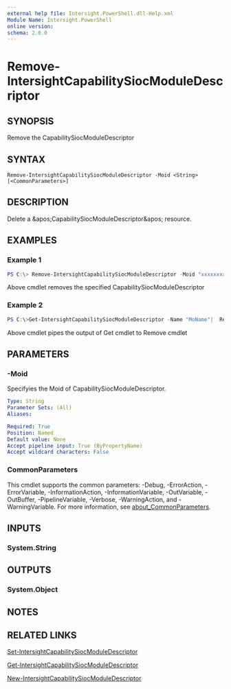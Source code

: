 ```yaml
---
external help file: Intersight.PowerShell.dll-Help.xml
Module Name: Intersight.PowerShell
online version:
schema: 2.0.0
---
```


# Remove-IntersightCapabilitySiocModuleDescriptor

## SYNOPSIS
Remove the CapabilitySiocModuleDescriptor

## SYNTAX

```
Remove-IntersightCapabilitySiocModuleDescriptor -Moid <String> [<CommonParameters>]
```

## DESCRIPTION
Delete a &amp;apos;CapabilitySiocModuleDescriptor&amp;apos; resource.

## EXAMPLES

### Example 1
```powershell
PS C:\> Remove-IntersightCapabilitySiocModuleDescriptor -Moid "xxxxxxxxxxxxxxxxxxxxxxxxxxx"
```
Above cmdlet removes the specified CapabilitySiocModuleDescriptor 

### Example 2
```powershell
PS C:\>Get-IntersightCapabilitySiocModuleDescriptor -Name "MoName"|  Remove-IntersightCapabilitySiocModuleDescriptor
```
Above cmdlet pipes the output of Get cmdlet to Remove cmdlet

## PARAMETERS

### -Moid
Specifyies the Moid of CapabilitySiocModuleDescriptor.

```yaml
Type: String
Parameter Sets: (All)
Aliases:

Required: True
Position: Named
Default value: None
Accept pipeline input: True (ByPropertyName)
Accept wildcard characters: False
```

### CommonParameters
This cmdlet supports the common parameters: -Debug, -ErrorAction, -ErrorVariable, -InformationAction, -InformationVariable, -OutVariable, -OutBuffer, -PipelineVariable, -Verbose, -WarningAction, and -WarningVariable. For more information, see [about_CommonParameters](http://go.microsoft.com/fwlink/?LinkID=113216).

## INPUTS

### System.String

## OUTPUTS

### System.Object
## NOTES

## RELATED LINKS

[Set-IntersightCapabilitySiocModuleDescriptor](./Set-IntersightCapabilitySiocModuleDescriptor.md)

[Get-IntersightCapabilitySiocModuleDescriptor](./Get-IntersightCapabilitySiocModuleDescriptor.md)

[New-IntersightCapabilitySiocModuleDescriptor](./New-IntersightCapabilitySiocModuleDescriptor.md)

